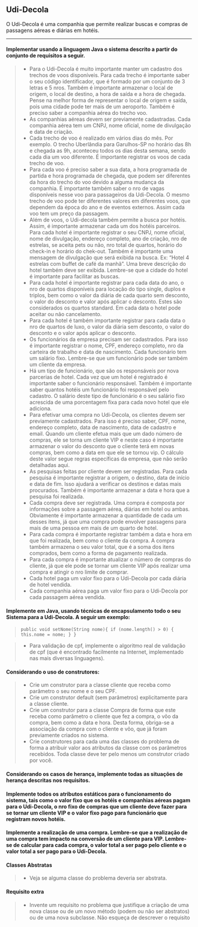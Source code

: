 ## Udi-Decola

O Udi-Decola é uma companhia que permite realizar buscas e compras de passagens aéreas e diárias em hotéis.
________________________________________________________________________________________________________________________________________
#### Implementar usando a linguagem Java o sistema descrito a partir do conjunto de requisitos a seguir.
> - Para o Udi-Decola é muito importante manter um cadastro dos trechos de voos disponíveis. Para cada trecho é importante saber o seu código identificador, que é formado por um conjunto de 3 letras e 5 nros. Também é importante armazenar o local de origem, o local de destino, a hora de saída e a hora de chegada. Pense na melhor forma de representar o local de origem e saída, pois uma cidade pode ter mais de um aeroporto. Também é preciso saber a companhia aérea do trecho voo.
> - As companhias aéreas devem ser previamente cadastradas. Cada companhia aérea tem um CNPJ, nome oficial, nome de divulgação e data de criação.
> - Cada trecho de voo é realizado em vários dias do mês. Por exemplo. O trecho Uberlândia para Garulhos-SP no horário das 8h e chegada as 9h, aconteceu todos os dias desta semana, sendo cada dia um voo diferente. É importante registrar os voos de cada trecho de voo.
> - Para cada voo é preciso saber a sua data, a hora programada de partida e hora programada de chegada, que podem ser diferentes da hora do trecho do voo devido a alguma mudança da companhia. É importante também saber o nro de vagas disponíveis nesse voo para passageiros da Udi-Decola. O mesmo trecho de voo pode ter diferentes valores em diferentes voos, que dependem da época do ano e de eventos externos. Assim cada voo tem um preço da passagem.
> - Além de voos, o Udi-decola também permite a busca por hotéis. Assim, é importante armazenar cada um dos hotéis parceiros. Para cada hotel é importante registrar o seu CNPJ, nome oficial, nome de divulgação, endereço completo, ano de criação, nro de estrelas, se aceita pets ou não, nro total de quartos, horário do check-in e horário do chek-out. Também é importante uma mensagem de divulgação que será exibida na busca. Ex: “Hotel 4 estrelas com buffet de café da manhã”. Uma breve descrição do hotel também deve ser exibida. Lembre-se que a cidade do hotel é importante para facilitar as buscas.
> - Para cada hotel é importante registrar para cada data do ano, o nro de quartos disponíveis para locação do tipo single, duplos e triplos, bem como o valor da diária de cada quarto sem desconto, o valor do desconto e valor após aplicar o desconto. Estes são considerados os quartos standard. Em cada data o hotel pode aceitar ou não cancelamento.
> - Para cada hotel é também importante registrar para cada data o nro de quartos de luxo, o valor da diária sem desconto, o valor do desconto e o valor após aplicar o desconto.
> - Os funcionários da empresa precisam ser cadastrados. Para isso é importante registrar o nome, CPF, endereço completo, nro da carteira de trabalho e data de nascimento. Cada funcionário tem um salário fixo. Lembre-se que um funcionário pode ser também um cliente da empresa.
> - Há um tipo de funcionário, que são os responsáveis por nova parcerias de hotel. Cada vez que um hotel é registrado é importante saber o funcionário responsável. Também é importante saber quantos hotéis um funcionário foi responsável pelo cadastro. O salário deste tipo de funcionário é o seu salário fixo acrescida de uma porcentagem fixa para cada novo hotel que ele adiciona.
> - Para efetivar uma compra no Udi-Decola, os clientes devem ser previamente cadastrados. Para isso é preciso saber, CPF, nome, endereço completo, data de nascimento, data de cadastro e email. Quando um cliente efetua mais que um dado número de compras, ele se torna um cliente VIP e neste caso é importante armazenar o valor do desconto que o cliente terá em novas compras, bem como a data em que ele se tornou vip. O cálculo deste valor segue regras específicas da empresa, que não serão detalhadas aqui.
> - As pesquisas feitas por cliente devem ser registradas. Para cada pesquisa é importante registrar a origem, o destino, data de início e data de fim. Isso ajudará a verificar os destinos e datas mais procurados. Também é importante armazenar a data e hora que a pesquisa foi realizada.
> - Cada compra deve ser registrada. Uma compra é composta por informações sobre a passagem aérea, diárias em hotel ou ambas. Obviamente é importante armazenar a quantidade de cada um desses itens, já que uma compra pode envolver passagens para mais de uma pessoa em mais de um quarto de hotel.
> - Para cada compra é importante registrar também a data e hora em que foi realizada, bem como o cliente da compra. A compra também armazena o seu valor total, que é a soma dos itens comprados, bem como a forma de pagamento realizada.
> - Para cada compra é importante atualizar o número de compras do cliente, já que ele pode se tornar um cliente VIP após realizar uma compra e atingir o nro limite de comprar.
> - Cada hotel paga um valor fixo para o Udi-Decola por cada diária de hotel vendida.
> - Cada companhia aérea paga um valor fixo para o Udi-Decola por cada passagem aérea vendida.

#### Implemente em Java, usando técnicas de encapsulamento todo o seu Sistema para a Udi-Decola. A seguir um exemplo:

> <code>public void setNome(String nome){
if (nome.length() > 0) {
this.nome = nome;
 }
}</code>

> - Para validação de cpf, implemente o algoritmo real de validação de cpf (que é encontrado facilmente na Internet, implementado nas mais diversas linguagens).

#### Considerando o uso de construtores:

> - Crie um construtor para a classe cliente que receba como parâmetro o seu nome e o seu CPF.
> - Crie um construtor default (sem parâmetros) explicitamente para a classe cliente.
> - Crie um construtor para a classe Compra de forma que este receba como parâmetro o cliente que fez a compra, o vôo da compra, bem como a data e hora. Desta forma, obriga-se a associação da compra com o cliente e vôo, que já foram previamente criados no sistema.
> - Crie construtores para cada uma das classes do problema de forma a atribuir valor aos atributos da classe com os parâmetros recebidos. Toda classe deve ter pelo menos um construtor criado por você.

#### Considerando os casos de herança, implemente todas as situações de herança descritas nos requisitos.

#### Implemente todos os atributos estáticos para o funcionamento do sistema, tais como o valor fixo que os hotéis e companhias aéreas pagam para o Udi-Decola, o nro fixo de compras que um cliente deve fazer para se tornar um cliente VIP e o valor fixo pago para funcionário que registram novos hotéis.

#### Implemente a realização de uma compra. Lembre-se que a realização de uma compra tem impacto na conversão de um cliente para VIP. Lembre-se de calcular para cada compra, o valor total a ser pago pelo cliente e o valor total a ser pago para o Udi-Decola.

#### Classes Abstratas

> - Veja se alguma classe do problema deveria ser abstrata.

#### Requisito extra

> - Invente um requisito no problema que justifique a criação de uma nova classe ou de um novo método (podem ou não ser abstratos) ou de uma nova subclasse. Não esqueça de descrever o requisito
